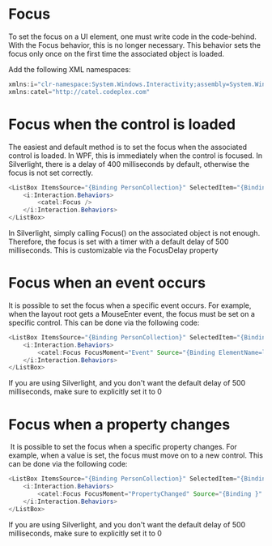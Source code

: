 # Focus

To set the focus on a UI element, one must write code in the code-behind. With the Focus behavior, this is no longer necessary. This behavior sets the focus only once on the first time the associated object is loaded.

Add the following XML namespaces:

``` {.java data-syntaxhighlighter-params="brush: java; gutter: false; theme: Confluence" data-theme="Confluence" style="brush: java; gutter: false; theme: Confluence"}
xmlns:i="clr-namespace:System.Windows.Interactivity;assembly=System.Windows.Interactivity"
xmlns:catel="http://catel.codeplex.com"
```

# Focus when the control is loaded

The easiest and default method is to set the focus when the associated control is loaded. In WPF, this is immediately when the control is focused. In Silverlight, there is a delay of 400 milliseconds by default, otherwise the focus is not set correctly.

``` {.java data-syntaxhighlighter-params="brush: java; gutter: false; theme: Confluence" data-theme="Confluence" style="brush: java; gutter: false; theme: Confluence"}
<ListBox ItemsSource="{Binding PersonCollection}" SelectedItem="{Binding SelectedPerson}">
    <i:Interaction.Behaviors>
        <catel:Focus />
    </i:Interaction.Behaviors>
</ListBox>
```

In Silverlight, simply calling Focus() on the associated object is not enough. Therefore, the focus is set with a timer with a default delay of 500 milliseconds. This is customizable via the FocusDelay property

# Focus when an event occurs

It is possible to set the focus when a specific event occurs. For example, when the layout root gets a MouseEnter event, the focus must be set on a specific control. This can be done via the following code:

``` {.java data-syntaxhighlighter-params="brush: java; gutter: false; theme: Confluence" data-theme="Confluence" style="brush: java; gutter: false; theme: Confluence"}
<ListBox ItemsSource="{Binding PersonCollection}" SelectedItem="{Binding SelectedPerson}">
    <i:Interaction.Behaviors>
        <catel:Focus FocusMoment="Event" Source="{Binding ElementName=layoutRoot}" EventName="MouseEnter" />
    </i:Interaction.Behaviors>
</ListBox>
```

If you are using Silverlight, and you don't want the default delay of 500 milliseconds, make sure to explicitly set it to 0

# Focus when a property changes

 It is possible to set the focus when a specific property changes. For example, when a value is set, the focus must move on to a new control. This can be done via the following code:

``` {.java data-syntaxhighlighter-params="brush: java; gutter: false; theme: Confluence" data-theme="Confluence" style="brush: java; gutter: false; theme: Confluence"}
<ListBox ItemsSource="{Binding PersonCollection}" SelectedItem="{Binding SelectedPerson}">
    <i:Interaction.Behaviors>
        <catel:Focus FocusMoment="PropertyChanged" Source="{Binding }" PropertyName="MyProperty" />
    </i:Interaction.Behaviors>
</ListBox>
```

If you are using Silverlight, and you don't want the default delay of 500 milliseconds, make sure to explicitly set it to 0

